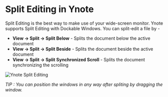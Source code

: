 Split Editing in Ynote
====
Split Editing is the best way to make use of your wide-screen monitor. Ynote supports Split Editing with Dockable Windows. You can split-edit a file by - 

- **View -> Split -> Split Below** - Splits the document below the active document
- **View -> Split -> Split Beside** - Splits the document beside the active document
- **View -> Split -> Split Synchronized Scroll** - Splits the document synchronizing the scrolling

![Ynote Split Editing](images/Split.PNG "Split Editing")

*TIP : You can position the windows in any way after spliting by dragging the window.*